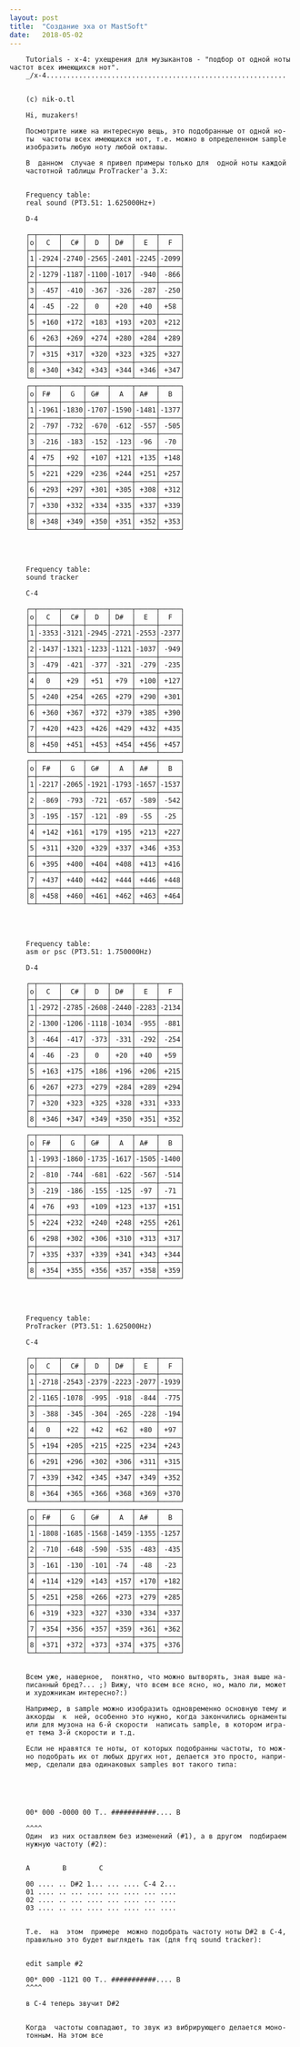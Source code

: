 ```yaml
---
layout: post
title:  "Создание эха от MastSoft"
date:   2018-05-02
---
```

		Tutorials - x-4: ухещрения для музыкантов - "подбор от одной ноты частот всех имеющихся нот".
		_/x-4...........................................................


		(c) nik-o.tl

		Hi, muzakers!

		Посмотрите ниже на интересную вещь, это подобранные от одной но-
		ты  частоты всех имеющихся нот, т.е. можно в определенном sample
		изобразить любую ноту любой октавы.

		В  данном  случае я привел примеры только для  одной ноты каждой
		частотной таблицы ProTracker'a 3.X: 


		Frequency table:
		real sound (PT3.51: 1.625000Hz+)

		D-4

		┌─┬─────┬─────┬─────┬─────┬─────┬─────┐
		│o│  C  │  C# │  D  │ D#  │  E  │  F  │
		├─┼─────┼─────┼─────┼─────┼─────┼─────┤
		│1│-2924│-2740│-2565│-2401│-2245│-2099│
		├─┼─────┼─────┼─────┼─────┼─────┼─────┤
		│2│-1279│-1187│-1100│-1017│ -940│ -866│
		├─┼─────┼─────┼─────┼─────┼─────┼─────┤
		│3│ -457│ -410│ -367│ -326│ -287│ -250│
		├─┼─────┼─────┼─────┼─────┼─────┼─────┤
		│4│ -45 │ -22 │  0  │ +20 │ +40 │ +58 │
		├─┼─────┼─────┼─────┼─────┼─────┼─────┤
		│5│ +160│ +172│ +183│ +193│ +203│ +212│
		├─┼─────┼─────┼─────┼─────┼─────┼─────┤
		│6│ +263│ +269│ +274│ +280│ +284│ +289│
		├─┼─────┼─────┼─────┼─────┼─────┼─────┤
		│7│ +315│ +317│ +320│ +323│ +325│ +327│
		├─┼─────┼─────┼─────┼─────┼─────┼─────┤
		│8│ +340│ +342│ +343│ +344│ +346│ +347│
		└─┴─────┴─────┴─────┴─────┴─────┴─────┘
		┌─┬─────┬─────┬─────┬─────┬─────┬─────┐
		│o│ F#  │  G  │ G#  │  A  │ A#  │  B  │
		├─┼─────┼─────┼─────┼─────┼─────┼─────┤
		│1│-1961│-1830│-1707│-1590│-1481│-1377│
		├─┼─────┼─────┼─────┼─────┼─────┼─────┤
		│2│ -797│ -732│ -670│ -612│ -557│ -505│
		├─┼─────┼─────┼─────┼─────┼─────┼─────┤
		│3│ -216│ -183│ -152│ -123│ -96 │ -70 │
		├─┼─────┼─────┼─────┼─────┼─────┼─────┤
		│4│ +75 │ +92 │ +107│ +121│ +135│ +148│
		├─┼─────┼─────┼─────┼─────┼─────┼─────┤
		│5│ +221│ +229│ +236│ +244│ +251│ +257│
		├─┼─────┼─────┼─────┼─────┼─────┼─────┤
		│6│ +293│ +297│ +301│ +305│ +308│ +312│
		├─┼─────┼─────┼─────┼─────┼─────┼─────┤
		│7│ +330│ +332│ +334│ +335│ +337│ +339│
		├─┼─────┼─────┼─────┼─────┼─────┼─────┤
		│8│ +348│ +349│ +350│ +351│ +352│ +353│
		└─┴─────┴─────┴─────┴─────┴─────┴─────┘




		Frequency table:
		sound tracker

		C-4

		┌─┬─────┬─────┬─────┬─────┬─────┬─────┐
		│o│  C  │  C# │  D  │ D#  │  E  │  F  │
		├─┼─────┼─────┼─────┼─────┼─────┼─────┤
		│1│-3353│-3121│-2945│-2721│-2553│-2377│
		├─┼─────┼─────┼─────┼─────┼─────┼─────┤
		│2│-1437│-1321│-1233│-1121│-1037│ -949│
		├─┼─────┼─────┼─────┼─────┼─────┼─────┤
		│3│ -479│ -421│ -377│ -321│ -279│ -235│
		├─┼─────┼─────┼─────┼─────┼─────┼─────┤
		│4│  0  │ +29 │ +51 │ +79 │ +100│ +127│
		├─┼─────┼─────┼─────┼─────┼─────┼─────┤
		│5│ +240│ +254│ +265│ +279│ +290│ +301│
		├─┼─────┼─────┼─────┼─────┼─────┼─────┤
		│6│ +360│ +367│ +372│ +379│ +385│ +390│
		├─┼─────┼─────┼─────┼─────┼─────┼─────┤
		│7│ +420│ +423│ +426│ +429│ +432│ +435│
		├─┼─────┼─────┼─────┼─────┼─────┼─────┤
		│8│ +450│ +451│ +453│ +454│ +456│ +457│
		└─┴─────┴─────┴─────┴─────┴─────┴─────┘
		┌─┬─────┬─────┬─────┬─────┬─────┬─────┐
		│o│ F#  │  G  │ G#  │  A  │ A#  │  B  │
		├─┼─────┼─────┼─────┼─────┼─────┼─────┤
		│1│-2217│-2065│-1921│-1793│-1657│-1537│
		├─┼─────┼─────┼─────┼─────┼─────┼─────┤
		│2│ -869│ -793│ -721│ -657│ -589│ -542│
		├─┼─────┼─────┼─────┼─────┼─────┼─────┤
		│3│ -195│ -157│ -121│ -89 │ -55 │ -25 │
		├─┼─────┼─────┼─────┼─────┼─────┼─────┤
		│4│ +142│ +161│ +179│ +195│ +213│ +227│
		├─┼─────┼─────┼─────┼─────┼─────┼─────┤
		│5│ +311│ +320│ +329│ +337│ +346│ +353│
		├─┼─────┼─────┼─────┼─────┼─────┼─────┤
		│6│ +395│ +400│ +404│ +408│ +413│ +416│
		├─┼─────┼─────┼─────┼─────┼─────┼─────┤
		│7│ +437│ +440│ +442│ +444│ +446│ +448│
		├─┼─────┼─────┼─────┼─────┼─────┼─────┤
		│8│ +458│ +460│ +461│ +462│ +463│ +464│
		└─┴─────┴─────┴─────┴─────┴─────┴─────┘




		Frequency table:
		asm or psc (PT3.51: 1.750000Hz)

		D-4

		┌─┬─────┬─────┬─────┬─────┬─────┬─────┐
		│o│  C  │  C# │  D  │ D#  │  E  │  F  │
		├─┼─────┼─────┼─────┼─────┼─────┼─────┤
		│1│-2972│-2785│-2608│-2440│-2283│-2134│
		├─┼─────┼─────┼─────┼─────┼─────┼─────┤
		│2│-1300│-1206│-1118│-1034│ -955│ -881│
		├─┼─────┼─────┼─────┼─────┼─────┼─────┤
		│3│ -464│ -417│ -373│ -331│ -292│ -254│
		├─┼─────┼─────┼─────┼─────┼─────┼─────┤
		│4│ -46 │ -23 │  0  │ +20 │ +40 │ +59 │
		├─┼─────┼─────┼─────┼─────┼─────┼─────┤
		│5│ +163│ +175│ +186│ +196│ +206│ +215│
		├─┼─────┼─────┼─────┼─────┼─────┼─────┤
		│6│ +267│ +273│ +279│ +284│ +289│ +294│
		├─┼─────┼─────┼─────┼─────┼─────┼─────┤
		│7│ +320│ +323│ +325│ +328│ +331│ +333│
		├─┼─────┼─────┼─────┼─────┼─────┼─────┤
		│8│ +346│ +347│ +349│ +350│ +351│ +352│
		└─┴─────┴─────┴─────┴─────┴─────┴─────┘
		┌─┬─────┬─────┬─────┬─────┬─────┬─────┐
		│o│ F#  │  G  │ G#  │  A  │ A#  │  B  │
		├─┼─────┼─────┼─────┼─────┼─────┼─────┤
		│1│-1993│-1860│-1735│-1617│-1505│-1400│
		├─┼─────┼─────┼─────┼─────┼─────┼─────┤
		│2│ -810│ -744│ -681│ -622│ -567│ -514│
		├─┼─────┼─────┼─────┼─────┼─────┼─────┤
		│3│ -219│ -186│ -155│ -125│ -97 │ -71 │
		├─┼─────┼─────┼─────┼─────┼─────┼─────┤
		│4│ +76 │ +93 │ +109│ +123│ +137│ +151│
		├─┼─────┼─────┼─────┼─────┼─────┼─────┤
		│5│ +224│ +232│ +240│ +248│ +255│ +261│
		├─┼─────┼─────┼─────┼─────┼─────┼─────┤
		│6│ +298│ +302│ +306│ +310│ +313│ +317│
		├─┼─────┼─────┼─────┼─────┼─────┼─────┤
		│7│ +335│ +337│ +339│ +341│ +343│ +344│
		├─┼─────┼─────┼─────┼─────┼─────┼─────┤
		│8│ +354│ +355│ +356│ +357│ +358│ +359│
		└─┴─────┴─────┴─────┴─────┴─────┴─────┘




		Frequency table:
		ProTracker (PT3.51: 1.625000Hz)

		C-4

		┌─┬─────┬─────┬─────┬─────┬─────┬─────┐
		│o│  C  │  C# │  D  │ D#  │  E  │  F  │
		├─┼─────┼─────┼─────┼─────┼─────┼─────┤
		│1│-2718│-2543│-2379│-2223│-2077│-1939│
		├─┼─────┼─────┼─────┼─────┼─────┼─────┤
		│2│-1165│-1078│ -995│ -918│ -844│ -775│
		├─┼─────┼─────┼─────┼─────┼─────┼─────┤
		│3│ -388│ -345│ -304│ -265│ -228│ -194│
		├─┼─────┼─────┼─────┼─────┼─────┼─────┤
		│4│  0  │ +22 │ +42 │ +62 │ +80 │ +97 │
		├─┼─────┼─────┼─────┼─────┼─────┼─────┤
		│5│ +194│ +205│ +215│ +225│ +234│ +243│
		├─┼─────┼─────┼─────┼─────┼─────┼─────┤
		│6│ +291│ +296│ +302│ +306│ +311│ +315│
		├─┼─────┼─────┼─────┼─────┼─────┼─────┤
		│7│ +339│ +342│ +345│ +347│ +349│ +352│
		├─┼─────┼─────┼─────┼─────┼─────┼─────┤
		│8│ +364│ +365│ +366│ +368│ +369│ +370│
		└─┴─────┴─────┴─────┴─────┴─────┴─────┘
		┌─┬─────┬─────┬─────┬─────┬─────┬─────┐
		│o│ F#  │  G  │ G#  │  A  │ A#  │  B  │
		├─┼─────┼─────┼─────┼─────┼─────┼─────┤
		│1│-1808│-1685│-1568│-1459│-1355│-1257│
		├─┼─────┼─────┼─────┼─────┼─────┼─────┤
		│2│ -710│ -648│ -590│ -535│ -483│ -435│
		├─┼─────┼─────┼─────┼─────┼─────┼─────┤
		│3│ -161│ -130│ -101│ -74 │ -48 │ -23 │
		├─┼─────┼─────┼─────┼─────┼─────┼─────┤
		│4│ +114│ +129│ +143│ +157│ +170│ +182│
		├─┼─────┼─────┼─────┼─────┼─────┼─────┤
		│5│ +251│ +258│ +266│ +273│ +279│ +285│
		├─┼─────┼─────┼─────┼─────┼─────┼─────┤
		│6│ +319│ +323│ +327│ +330│ +334│ +337│
		├─┼─────┼─────┼─────┼─────┼─────┼─────┤
		│7│ +354│ +356│ +357│ +359│ +361│ +362│
		├─┼─────┼─────┼─────┼─────┼─────┼─────┤
		│8│ +371│ +372│ +373│ +374│ +375│ +376│
		└─┴─────┴─────┴─────┴─────┴─────┴─────┘


		Всем уже, наверное,  понятно, что можно вытворять, зная выше на-
		писанный бред?... ;) Вижу, что всем все ясно, но, мало ли, может
		и художникам интересно?:)

		Например, в sample можно изобразить одновременно основную тему и
		аккорды  к  ней, особенно это нужно, когда закончились орнаменты
		или для музона на 6-й скорости  написать sample, в котором игра-
		ет тема 3-й скорости и т.д.

		Если не нравятся те ноты, от которых подобранны частоты, то мож-
		но подобрать их от любых других нот, делается это просто, напри-
		мер, сделали два одинаковых samples вот такого типа:





		00* 000 -0000 00 T.. ###########.... B

		^^^^
		Один  из них оставляем без изменений (#1), а в другом  подбираем
		нужную частоту (#2):


		A        B        C

		00 .... .. D#2 1... ... .... C-4 2...
		01 .... .. ... .... ... .... ... ....
		02 .... .. ... .... ... .... ... ....
		03 .... .. ... .... ... .... ... ....


		Т.е.  на  этом  примере  можно подобрать частоту ноты D#2 в C-4,
		правильно это будет выглядеть так (для frq sound tracker):


		edit sample #2

		00* 000 -1121 00 T.. ###########.... B
		^^^^

		в C-4 теперь звучит D#2


		Когда  частоты совпадают, то звук из вибрирующего делается моно-
		тонным. На этом все                                                                     
